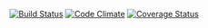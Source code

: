 [![Build Status](https://travis-ci.org/sam-glad/PetApp.svg?branch=master)](https://travis-ci.org/sam-glad/PetApp) [![Code Climate](https://codeclimate.com/github/sam-glad/PetApp.png)](https://codeclimate.com/github/sam-glad/PetApp) [![Coverage Status](https://coveralls.io/repos/sam-glad/PetApp/badge.png)](https://coveralls.io/r/sam-glad/PetApp)
